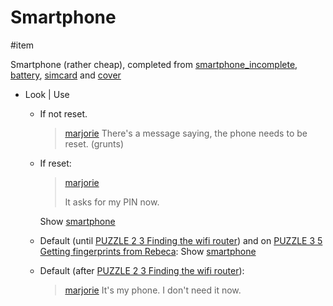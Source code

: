 # Smartphone

#item

Smartphone (rather cheap), completed from [smartphone_incomplete](smartphone_incomplete.md), [battery](battery.md), [simcard](simcard.md) and [cover](cover.md)

- Look | Use
  - If not reset.

    > [marjorie](../characters/marjorie.md)
    > There's a message saying, the phone needs to be reset. (grunts)

  - If reset:

    > [marjorie](characters/marjorie.md)
    >
    > It asks for my PIN now.

    Show [smartphone](../closeups/smartphone.md)
	
  - Default (until [PUZZLE 2 3 Finding the wifi router](../gdd.md#PUZZLE%202%203%20Finding%20the%20wifi%20router)) and on [PUZZLE 3 5 Getting fingerprints from Rebeca](../gdd.md#PUZZLE%203%205%20Getting%20fingerprints%20from%20Rebeca):
     Show [smartphone](../closeups/smartphone.md)
	 
  - Default (after [PUZZLE 2 3 Finding the wifi router](../gdd.md#PUZZLE%202%203%20Finding%20the%20wifi%20router)):
     > [marjorie](../characters/marjorie.md)
     > It's my phone. I don't need it now.
